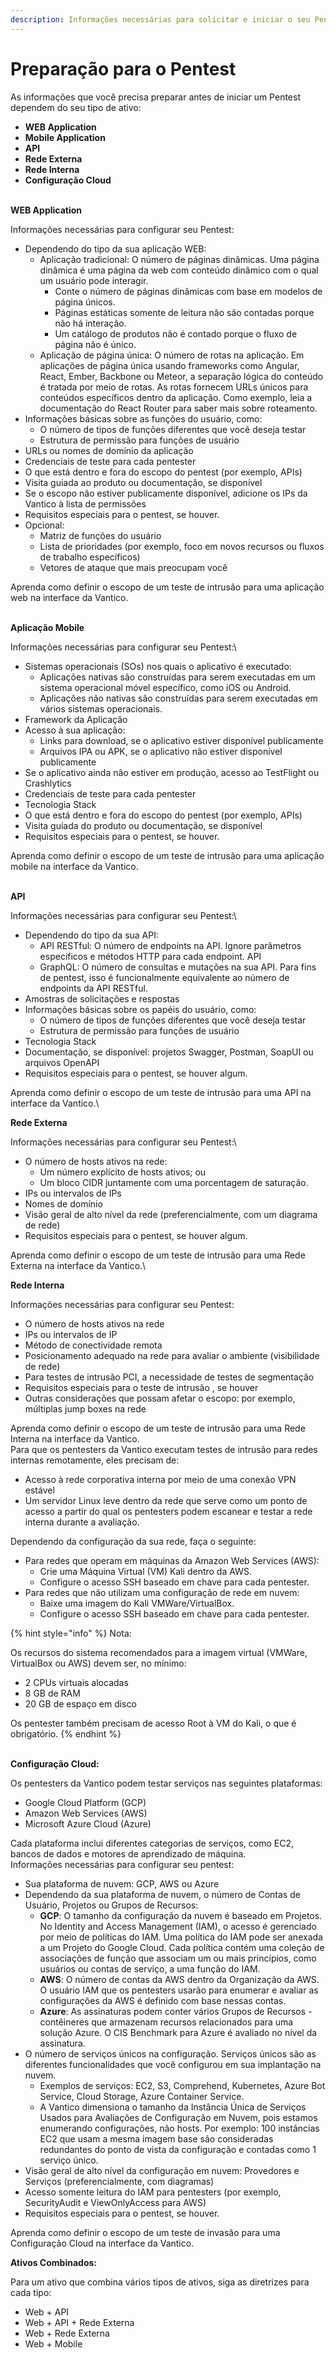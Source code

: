 ```yaml
---
description: Informações necessárias para solicitar e iniciar o seu Pentest.
---
```


# Preparação para o Pentest

As informações que você precisa preparar antes de iniciar um Pentest dependem do seu tipo de ativo:

* **WEB Application**
* **Mobile Application**
* **API**
* **Rede Externa**
* **Rede Interna**
* **Configuração Cloud**

\
**WEB Application**

Informações necessárias para configurar seu Pentest:

* Dependendo do tipo da sua aplicação WEB:
  * Aplicação tradicional: O número de páginas dinâmicas. Uma página dinâmica é uma página da web com conteúdo dinâmico com o qual um usuário pode interagir.
    * Conte o número de páginas dinâmicas com base em modelos de página únicos.
    * Páginas estáticas somente de leitura não são contadas porque não há interação.
    * Um catálogo de produtos não é contado porque o fluxo de página não é único.
  * Aplicação de página única: O número de rotas na aplicação. Em aplicações de página única usando frameworks como Angular, React, Ember, Backbone ou Meteor, a separação lógica do conteúdo é tratada por meio de rotas. As rotas fornecem URLs únicos para conteúdos específicos dentro da aplicação. Como exemplo, leia a documentação do React Router para saber mais sobre roteamento.
* Informações básicas sobre as funções do usuário, como:
  * O número de tipos de funções diferentes que você deseja testar
  * Estrutura de permissão para funções de usuário
* URLs ou nomes de domínio da aplicação
* Credenciais de teste para cada pentester
* O que está dentro e fora do escopo do pentest (por exemplo, APIs)
* Visita guiada ao produto ou documentação, se disponível
* Se o escopo não estiver publicamente disponível, adicione os IPs da Vantico à lista de permissões
* Requisitos especiais para o pentest, se houver.
* Opcional:
  * Matriz de funções do usuário
  * Lista de prioridades (por exemplo, foco em novos recursos ou fluxos de trabalho específicos)
  * Vetores de ataque que mais preocupam você

Aprenda como definir o escopo de um teste de intrusão para uma aplicação web na interface da Vantico.



\
**Aplicação Mobile**

Informações necessárias para configurar seu Pentest:\


* Sistemas operacionais (SOs) nos quais o aplicativo é executado:
  * Aplicações nativas são construídas para serem executadas em um sistema operacional móvel específico, como iOS ou Android.
  * Aplicações não nativas são construídas para serem executadas em vários sistemas operacionais.
* Framework da Aplicação
* Acesso à sua aplicação:
  * Links para download, se o aplicativo estiver disponível publicamente
  * Arquivos IPA ou APK, se o aplicativo não estiver disponível publicamente
* Se o aplicativo ainda não estiver em produção, acesso ao TestFlight ou Crashlytics
* Credenciais de teste para cada pentester
* Tecnologia Stack
* O que está dentro e fora do escopo do pentest (por exemplo, APIs)
* Visita guiada do produto ou documentação, se disponível
* Requisitos especiais para o pentest, se houver.

Aprenda como definir o escopo de um teste de intrusão para uma aplicação mobile na interface da Vantico.



\
**API**

Informações necessárias para configurar seu Pentest:\


* Dependendo do tipo da sua API:
  * API RESTful: O número de endpoints na API. Ignore parâmetros específicos e métodos HTTP para cada endpoint. API
  * GraphQL: O número de consultas e mutações na sua API. Para fins de pentest, isso é funcionalmente equivalente ao número de endpoints da API RESTful.
* Amostras de solicitações e respostas
* Informações básicas sobre os papéis do usuário, como:
  * O número de tipos de funções diferentes que você deseja testar
  * Estrutura de permissão para funções de usuário
* Tecnologia Stack
* Documentação, se disponível: projetos Swagger, Postman, SoapUI ou arquivos OpenAPI
* Requisitos especiais para o pentest, se houver algum.

Aprenda como definir o escopo de um teste de intrusão para uma API na interface da Vantico.\




**Rede Externa**

Informações necessárias para configurar seu Pentest:\


* O número de hosts ativos na rede:
  * Um número explícito de hosts ativos; ou
  * Um bloco CIDR juntamente com uma porcentagem de saturação.
* IPs ou intervalos de IPs
* Nomes de domínio
* Visão geral de alto nível da rede (preferencialmente, com um diagrama de rede)
* Requisitos especiais para o pentest, se houver algum.

Aprenda como definir o escopo de um teste de intrusão para uma Rede Externa na interface da Vantico.\


**Rede Interna**

Informações necessárias para configurar seu Pentest:

* O número de hosts ativos na rede
* IPs ou intervalos de IP
* Método de conectividade remota
* Posicionamento adequado na rede para avaliar o ambiente (visibilidade de rede)
* Para testes de intrusão PCI, a necessidade de testes de segmentação
* Requisitos especiais para o teste de intrusão , se houver
* Outras considerações que possam afetar o escopo: por exemplo, múltiplas jump boxes na rede

Aprenda como definir o escopo de um teste de intrusão para uma Rede Interna na interface da Vantico.\
Para que os pentesters da Vantico executam testes de intrusão para redes internas remotamente, eles precisam de:

* Acesso à rede corporativa interna por meio de uma conexão VPN estável
* Um servidor Linux leve dentro da rede que serve como um ponto de acesso a partir do qual os pentesters podem escanear e testar a rede interna durante a avaliação.

Dependendo da configuração da sua rede, faça o seguinte:

* Para redes que operam em máquinas da Amazon Web Services (AWS):
  * Crie uma Máquina Virtual (VM) Kali dentro da AWS.
  * Configure o acesso SSH baseado em chave para cada pentester.
* Para redes que não utilizam uma configuração de rede em nuvem:
  * Baixe uma imagem do Kali VMWare/VirtualBox.
  * Configure o acesso SSH baseado em chave para cada pentester.

{% hint style="info" %}
Nota:

Os recursos do sistema recomendados para a imagem virtual (VMWare, VirtualBox ou AWS) devem ser, no mínimo:

* 2 CPUs virtuais alocadas
* 8 GB de RAM
* 20 GB de espaço em disco

Os pentester também precisam de acesso Root à VM do Kali, o que é obrigatório.
{% endhint %}

\
**Configuração Cloud:**&#x20;

Os pentesters da Vantico podem testar serviços nas seguintes plataformas:

* Google Cloud Platform (GCP)
* Amazon Web Services (AWS)
* Microsoft Azure Cloud (Azure)

Cada plataforma inclui diferentes categorias de serviços, como EC2, bancos de dados e motores de aprendizado de máquina.\
Informações necessárias para configurar seu pentest:

* Sua plataforma de nuvem: GCP, AWS ou Azure
* Dependendo da sua plataforma de nuvem, o número de Contas de Usuário, Projetos ou Grupos de Recursos:
  * **GCP**: O tamanho da configuração da nuvem é baseado em Projetos. No Identity and Access Management (IAM), o acesso é gerenciado por meio de políticas do IAM. Uma política do IAM pode ser anexada a um Projeto do Google Cloud. Cada política contém uma coleção de associações de função que associam um ou mais princípios, como usuários ou contas de serviço, a uma função do IAM.
  * **AWS**: O número de contas da AWS dentro da Organização da AWS. O usuário IAM que os pentesters usarão para enumerar e avaliar as configurações da AWS é definido com base nessas contas.
  * **Azure**: As assinaturas podem conter vários Grupos de Recursos - contêineres que armazenam recursos relacionados para uma solução Azure. O CIS Benchmark para Azure é avaliado no nível da assinatura.
* O número de serviços únicos na configuração. Serviços únicos são as diferentes funcionalidades que você configurou em sua implantação na nuvem.
  * Exemplos de serviços: EC2, S3, Comprehend, Kubernetes, Azure Bot Service, Cloud Storage, Azure Container Service.
  * A Vantico dimensiona o tamanho da Instância Única de Serviços Usados para Avaliações de Configuração em Nuvem, pois estamos enumerando configurações, não hosts. Por exemplo: 100 instâncias EC2 que usam a mesma imagem base são consideradas redundantes do ponto de vista da configuração e contadas como 1 serviço único.
* Visão geral de alto nível da configuração em nuvem: Provedores e Serviços (preferencialmente, com diagramas)
* Acesso somente leitura do IAM para pentesters (por exemplo, SecurityAudit e ViewOnlyAccess para AWS)
* Requisitos especiais para o pentest, se houver.

Aprenda como definir o escopo de um teste de invasão para uma Configuração Cloud na interface da Vantico.

**Ativos Combinados:**

Para um ativo que combina vários tipos de ativos, siga as diretrizes para cada tipo:

* Web + API
* Web + API + Rede Externa
* Web + Rede Externa
* Web + Mobile
